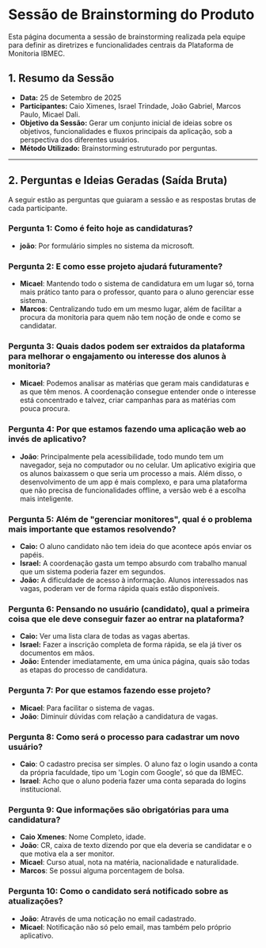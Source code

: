 # Sessão de Brainstorming do Produto

Esta página documenta a sessão de brainstorming realizada pela equipe para definir as diretrizes e funcionalidades centrais da Plataforma de Monitoria IBMEC.

## 1. Resumo da Sessão

-   **Data:** 25 de Setembro de 2025
-   **Participantes:** Caio Ximenes, Israel Trindade, João Gabriel, Marcos Paulo, Micael Dali.
-   **Objetivo da Sessão:** Gerar um conjunto inicial de ideias sobre os objetivos, funcionalidades e fluxos principais da aplicação, sob a perspectiva dos diferentes usuários.
-   **Método Utilizado:** Brainstorming estruturado por perguntas.

---

## 2. Perguntas e Ideias Geradas (Saída Bruta)

A seguir estão as perguntas que guiaram a sessão e as respostas brutas de cada participante.

### **Pergunta 1:** Como é feito hoje as candidaturas?
- **joão**: Por formulário simples no sistema da microsoft.

### **Pergunta 2:** E como esse projeto ajudará futuramente?
- **Micael**: Mantendo todo o sistema de candidatura em um lugar só, torna mais prático tanto para o professor, quanto para o aluno gerenciar esse sistema.
- **Marcos**: Centralizando tudo em um mesmo lugar, além de facilitar a procura da monitoria para quem não tem noção de onde e como se candidatar.

### **Pergunta 3:** Quais dados podem ser extraidos da plataforma para melhorar o engajamento ou interesse dos alunos à monitoria? 
- **Micael**: Podemos analisar as matérias que geram mais candidaturas e as que têm menos. A coordenação consegue entender onde o interesse está concentrado e talvez, criar campanhas para as matérias com pouca procura.

### **Pergunta 4:** Por que estamos fazendo uma aplicação web ao invés de aplicativo?
- **João**: Principalmente pela acessibilidade, todo mundo tem um navegador, seja no computador ou no celular. Um aplicativo exigiria que os alunos baixassem o que seria um processo a mais. Além disso, o desenvolvimento de um app é mais complexo, e para uma plataforma que não precisa de funcionalidades offline, a versão web é a escolha mais inteligente.

### **Pergunta 5:** Além de "gerenciar monitores", qual é o problema mais importante que estamos resolvendo?

-   **Caio:** O aluno candidato não tem ideia do que acontece após enviar os papéis.
-   **Israel:** A coordenação gasta um tempo absurdo com trabalho manual que um sistema poderia fazer em segundos.
-   **João:** A dificuldade de acesso à informação. Alunos interessados nas vagas, poderam ver de forma rápida quais estão disponíveis.

### **Pergunta 6:** Pensando no usuário (candidato), qual a primeira coisa que ele deve conseguir fazer ao entrar na plataforma?

-   **Caio:** Ver uma lista clara de todas as vagas abertas.
-   **Israel:** Fazer a inscrição completa de forma rápida, se ela já tiver os documentos em mãos.
-   **João:** Entender imediatamente, em uma única página, quais são todas as etapas do processo de candidatura.

### **Pergunta 7:** Por que estamos fazendo esse projeto?
- **Micael**: Para facilitar o sistema de vagas.
- **João**: Diminuir dúvidas com relação a candidatura de vagas.

### **Pergunta 8:** Como será o processo para cadastrar um novo usuário?
- **Caio**: O cadastro precisa ser simples. O aluno faz o login usando a conta da própria faculdade, tipo um 'Login com Google', só que da IBMEC.
- **Israel**: Acho que o aluno poderia fazer uma conta separada do logins institucional. 

### **Pergunta 9:** Que informações são obrigatórias para uma candidatura?
- **Caio Xmenes**: Nome Completo, idade.
- **João**: CR, caixa de texto dizendo por que ela deveria se candidatar e o que motiva ela a ser monitor.
- **Micael**: Curso atual, nota na matéria, nacionalidade e naturalidade.
- **Marcos**: Se possui alguma porcentagem de bolsa. 

### **Pergunta 10:** Como o candidato será notificado sobre as atualizações?
- **João**: Através de uma noticação no email cadastrado.
- **Micael**: Notificação não só pelo email, mas também pelo próprio aplicativo.

